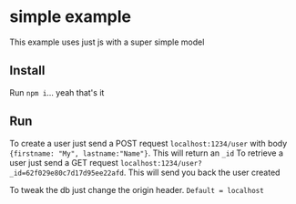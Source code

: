 # simple example

This example uses just js with a super simple model

## Install

Run `npm i`... yeah that's it

## Run

To create a user just send a POST request `localhost:1234/user` with body `{firstname: "My", lastname:"Name"}`. This will return an `_id`
To retrieve a user just send a GET request `localhost:1234/user?_id=62f029e80c7d17d95ee22afd`. This will send you back the user created

To tweak the db just change the origin header. `Default = localhost`